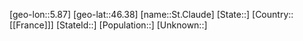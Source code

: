 ﻿---
location: [46.38,5.87]
type: City
tags:
- geo/City


SpocWebEntityId: 34447
isDeleted: false
confidential: public

---
[geo-lon::5.87]
[geo-lat::46.38]
[name::St.Claude]
[State::]
[Country::[[France]]]
[StateId::]
[Population::]
[Unknown::]

